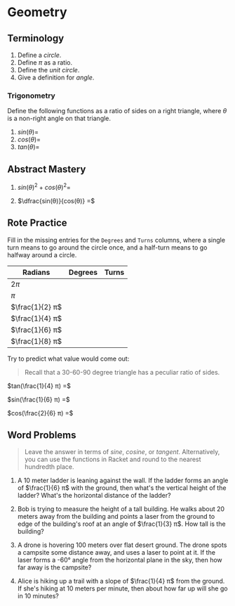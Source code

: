# Geometry

## Terminology

1. Define a _circle_.
2. Define $π$ as a ratio.
3. Define the _unit circle_.
4. Give a definition for _angle_.

### Trigonometry

Define the following functions as a ratio of sides on a right triangle, where 
$θ$ is a non-right angle on that triangle.

1. $sin(θ) =$
2. $cos(θ) =$
3. $tan(θ) =$

## Abstract Mastery

1. $sin(θ)^2 + cos(θ)^2 =$

2. $\dfrac{sin(θ)}{cos(θ)} =$

## Rote Practice

Fill in the missing entries for the `Degrees` and `Turns` columns, where a 
single turn means to go around the circle once, and a half-turn means to go 
halfway around a circle.

Radians         | Degrees | Turns
-------         | ------- | -----
$2π$            |         |
$π$             |         |
$\frac{1}{2} π$ |         |
$\frac{1}{4} π$ |         |
$\frac{1}{6} π$ |         |
$\frac{1}{8} π$ |         |

Try to predict what value would come out:

> Recall that a 30-60-90 degree triangle has a peculiar ratio of sides.

$tan(\frac{1}{4} π) =$

$sin(\frac{1}{6} π) =$

$cos(\frac{2}{6} π) =$

## Word Problems

> Leave the answer in terms of $sine$, $cosine$, or $tangent$. Alternatively,
> you can use the functions in Racket and round to the nearest hundredth place.

1. A 10 meter ladder is leaning against the wall. If the ladder forms an angle 
   of $\frac{1}{6} π$ with the ground, then what's the vertical height of the 
   ladder? What's the horizontal distance of the ladder?

2. Bob is trying to measure the height of a tall building. He walks about 20 
   meters away from the building and points a laser from the ground to edge of 
   the building's roof at an angle of $\frac{1}{3} π$. How tall is the building?

3. A drone is hovering 100 meters over flat desert ground. The drone spots a 
   campsite some distance away, and uses a laser to point at it. If the laser 
   forms a -60° angle from the horizontal plane in the sky, then how far away is 
   the campsite?

4. Alice is hiking up a trail with a slope of $\frac{1}{4} π$ from the ground. 
   If she's hiking at 10 meters per minute, then about how far up will she go in 
   10 minutes?
